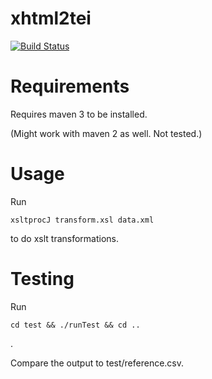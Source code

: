 # xhtml2tei

[![Build Status](https://travis-ci.org/ag-gipp/xhtml2tei.svg?branch=master)](https://travis-ci.org/ag-gipp/xhtml2tei)

Requirements
====

Requires maven 3 to be installed.

(Might work with maven 2 as well. Not tested.)

Usage
====

Run 
```
xsltprocJ transform.xsl data.xml
```
to do xslt transformations.

Testing
====

Run 
```
cd test && ./runTest && cd ..
```
.

Compare the output to test/reference.csv.


